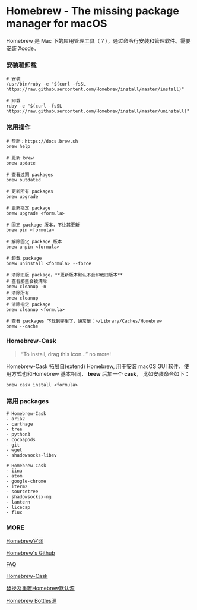 # Homebrew - The missing package manager for macOS

Homebrew 是 Mac 下的应用管理工具（？），通过命令行安装和管理软件。需要安装 Xcode。

### 安装和卸载

```
# 安装
/usr/bin/ruby -e "$(curl -fsSL https://raw.githubusercontent.com/Homebrew/install/master/install)"

# 卸载
ruby -e "$(curl -fsSL https://raw.githubusercontent.com/Homebrew/install/master/uninstall)"
```

### 常用操作

```
# 帮助：https://docs.brew.sh
brew help

# 更新 brew
brew update

# 查看过期 packages
brew outdated

# 更新所有 packages
brew upgrade

# 更新指定 package
brew upgrade <formula>

# 固定 package 版本，不让其更新
brew pin <formula>

# 解除固定 package 版本
brew unpin <formula>

# 卸载 package
brew uninstall <formula> --force

# 清除旧版 package，**更新版本默认不会卸载旧版本**
# 查看那些会被清除
brew cleanup -n
# 清除所有
brew cleanup
# 清除指定 package
brew cleanup <formula>

# 查看 packages 下载到哪里了，通常是：~/Library/Caches/Homebrew
brew --cache
```

### Homebrew-Cask

> “To install, drag this icon…” no more!

Homebrew-Cask 拓展自(extend) Homebrew, 用于安装 macOS GUI 软件，使用方式也和Homebrew 基本相同， **brew** 后加一个 **cask**， 比如安装命令如下：

```
brew cask install <formula>
```

### 常用 packages

```
# Homebrew-Cask
- aria2
- carthage
- tree
- python3
- cocoapods
- git
- wget
- shadowsocks-libev

# Homebrew-Cask
- iina
- atom
- google-chrome
- iterm2
- sourcetree
- shadowsocksx-ng
- lantern
- licecap
- flux
```

### MORE

[Homebrew官网](https://brew.sh/)

[Homebrew's Github](https://github.com/Homebrew/brew)

[FAQ](https://docs.brew.sh/FAQ.html)

[Homebrew-Cask](https://caskroom.github.io/)

[替换及重置Homebrew默认源](https://lug.ustc.edu.cn/wiki/mirrors/help/brew.git)

[Homebrew Bottles源](https://lug.ustc.edu.cn/wiki/mirrors/help/homebrew-bottles)